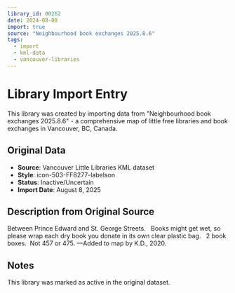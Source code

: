 ```yaml
---
library_id: 00262
date: 2024-08-08
import: true
source: "Neighbourhood book exchanges 2025.8.6"
tags:
  - import
  - kml-data
  - vancouver-libraries
---
```


# Library Import Entry

This library was created by importing data from "Neighbourhood book exchanges 2025.8.6" - a comprehensive map of little free libraries and book exchanges in Vancouver, BC, Canada.

## Original Data

- **Source**: Vancouver Little Libraries KML dataset
- **Style**: icon-503-FF8277-labelson
- **Status**: Inactive/Uncertain
- **Import Date**: August 8, 2025

## Description from Original Source

Between Prince Edward and St. George Streets.   Books might get wet, so please wrap each dry book you donate in its own clear plastic bag.  
2 book boxes.  Not 457 or 475.
—Added to map by K.D., 2020.



## Notes

This library was marked as active in the original dataset.
